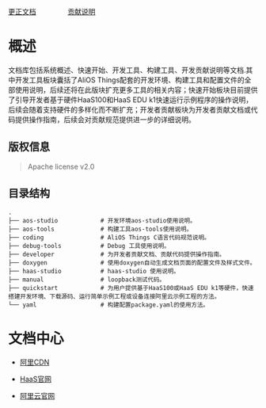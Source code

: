 
[更正文档](https://gitee.com/alios-things/documentation/edit/master/README.md) &emsp;&emsp;&emsp;&emsp; [贡献说明](https://help.aliyun.com/document_detail/302301.html)

# 概述
文档库包括系统概述、快速开始、开发工具、构建工具、开发贡献说明等文档.其中开发工具板块囊括了AliOS Things配套的开发环境、构建工具和配置文件的全部使用说明，后续还将在此版块扩充更多工具的相关内容；快速开始板块目前提供了引导开发者基于硬件HaaS100和HaaS EDU k1快速运行示例程序的操作说明，后续会随着支持硬件的多样化而不断扩充；开发者贡献板块为开发者贡献文档或代码提供操作指南，后续会对贡献规范提供进一步的详细说明。

## 版权信息
> Apache license v2.0

## 目录结构
```tree
.
├── aos-studio            # 开发环境aos-studio使用说明。
├── aos-tools             # 构建工具aos-tools使用说明。
├── coding                # AliOS Things C语言代码规范说明。
├── debug-tools           # Debug 工具使用说明。
├── developer             # 为开发者贡献文档、贡献代码提供操作指南。
├── doxygen               # 使用doxygen自动生成文档页面的配置文件及样式文件。
├── haas-studio           # haas-studio 使用说明。
├── manual                # loopback测试代码。
├── quickstart            # 为用户提供基于HaaS100或HaaS EDU k1等硬件，快速搭建开发环境、下载源码、运行简单示例工程或设备连接阿里云示例工程的方法。
└── yaml                  # 构建配置package.yaml的使用方法。

```

# 文档中心

* [阿里CDN](https://g.alicdn.com/alios-things-3.3/doc/index.html)

* [HaaS官网](https://haas.iot.aliyun.com/alios-things-3-3/doc/index.html)

* [阿里云官网](https://help.aliyun.com/product/123206.html?spm=a2c4g.750001.list.243.b1767b13EzBsGE)
